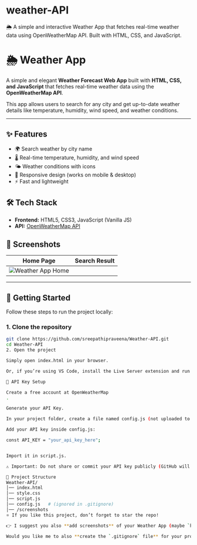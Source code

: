 # weather-API
🌦️ A simple and interactive Weather App that fetches real-time weather data using OpenWeatherMap API. Built with HTML, CSS, and JavaScript.
# 🌦️ Weather App

A simple and elegant **Weather Forecast Web App** built with **HTML, CSS, and JavaScript** that fetches real-time weather data using the **OpenWeatherMap API**.  

This app allows users to search for any city and get up-to-date weather details like temperature, humidity, wind speed, and weather conditions.

---

## ✨ Features

- 🌍 Search weather by city name  
- 🌡️ Real-time temperature, humidity, and wind speed  
- 🌤️ Weather conditions with icons  
- 📱 Responsive design (works on mobile & desktop)  
- ⚡ Fast and lightweight

## 🛠️ Tech Stack

- **Frontend:** HTML5, CSS3, JavaScript (Vanilla JS)  
- **API:** [OpenWeatherMap API](https://openweathermap.org/api)  

## 📸 Screenshots

| Home Page | Search Result |
|-----------|---------------|
| ![Weather App Home](weatherapi.jpg)
---

## 🚀 Getting Started

Follow these steps to run the project locally:

### 1. Clone the repository
```bash
git clone https://github.com/sreepathipraveena/Weather-API.git
cd Weather-API
2. Open the project

Simply open index.html in your browser.

Or, if you’re using VS Code, install the Live Server extension and run the app.

🔑 API Key Setup

Create a free account at OpenWeatherMap
.

Generate your API Key.

In your project folder, create a file named config.js (not uploaded to GitHub).

Add your API key inside config.js:

const API_KEY = "your_api_key_here";


Import it in script.js.

⚠️ Important: Do not share or commit your API key publicly (GitHub will flag it as a security risk).

📂 Project Structure
Weather-API/
│── index.html
│── style.css
│── script.js
│── config.js   # (ignored in .gitignore)
│── /screenshots
⭐ If you like this project, don’t forget to star the repo!

👉 I suggest you also **add screenshots** of your Weather App (maybe `home.png`, `search.png`) and place them in a `screenshots/` folder in your repo. That will make your README look much more attractive.  

Would you like me to also **create the `.gitignore` file** for your project (so API key won’t leak again)?


